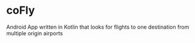 # coFly
Android App written in Kotlin that looks for flights to one destination from multiple origin airports
